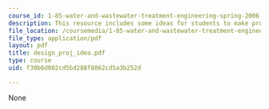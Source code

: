 ```yaml
---
course_id: 1-85-water-and-wastewater-treatment-engineering-spring-2006
description: This resource includes some ideas for students to make projets.
file_location: /coursemedia/1-85-water-and-wastewater-treatment-engineering-spring-2006/f30b6d082cd5bd288f8862cd5a3b252d_design_proj_idea.pdf
file_type: application/pdf
layout: pdf
title: design_proj_idea.pdf
type: course
uid: f30b6d082cd5bd288f8862cd5a3b252d

---
```

None
